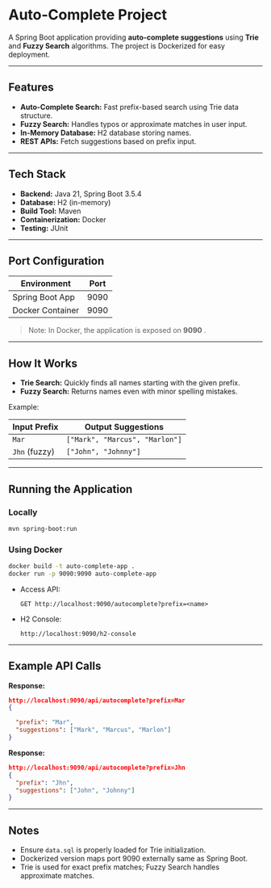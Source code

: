 # Auto-Complete Project

A Spring Boot application providing **auto-complete suggestions** using **Trie** and **Fuzzy Search** algorithms. The project is Dockerized for easy deployment.

---

## Features

- **Auto-Complete Search:** Fast prefix-based search using Trie data structure.  
- **Fuzzy Search:** Handles typos or approximate matches in user input.  
- **In-Memory Database:** H2 database storing names.  
- **REST APIs:** Fetch suggestions based on prefix input.  

---

## Tech Stack

- **Backend:** Java 21, Spring Boot 3.5.4  
- **Database:** H2 (in-memory)  
- **Build Tool:** Maven  
- **Containerization:** Docker  
- **Testing:** JUnit  

---

## Port Configuration

| Environment        | Port |
|-------------------|------|
| Spring Boot App    | 9090 |
| Docker Container   | 9090 |

> Note: In Docker, the application is exposed on **9090** .

---

## How It Works

- **Trie Search:** Quickly finds all names starting with the given prefix.  
- **Fuzzy Search:** Returns names even with minor spelling mistakes.  

Example:

| Input Prefix | Output Suggestions         |
|--------------|---------------------------|
| `Mar`        | `["Mark", "Marcus", "Marlon"]` |
| `Jhn` (fuzzy)| `["John", "Johnny"]`      |

---

## Running the Application

### Locally
```bash
mvn spring-boot:run
```

### Using Docker
```bash
docker build -t auto-complete-app .
docker run -p 9090:9090 auto-complete-app
```

- Access API:  
  ```
  GET http://localhost:9090/autocomplete?prefix=<name>
  ```
- H2 Console:  
  ```
  http://localhost:9090/h2-console
  ```

---

## Example API Calls



**Response:**
```json
http://localhost:9090/api/autocomplete?prefix=Mar
{

  "prefix": "Mar",
  "suggestions": ["Mark", "Marcus", "Marlon"]
}
```



**Response:**
```json
http://localhost:9090/api/autocomplete?prefix=Jhn
{
  "prefix": "Jhn",
  "suggestions": ["John", "Johnny"]
}
```

---

## Notes

- Ensure `data.sql` is properly loaded for Trie initialization.  
- Dockerized version maps port 9090 externally same as Spring Boot.  
- Trie is used for exact prefix matches; Fuzzy Search handles approximate matches.

